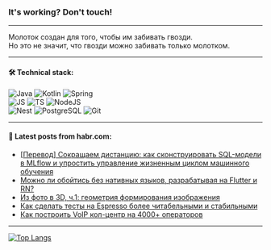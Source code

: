### It's working? Don't touch!

---
Молоток создан для того, чтобы им забивать гвозди. <br>
Но это не значит, что гвозди можно забивать только молотком.

---

#### 🛠️ Technical stack:

![Java](https://img.shields.io/badge/Java-informational?logo=Oracle&style=flat&logoColor=white&color=FF4500)
![Kotlin](https://img.shields.io/badge/Kotlin-informational?logo=Kotlin&style=flat&logoColor=white&color=774D97)
![Spring](https://img.shields.io/badge/SpringBoot-informational?logo=SpringBoot&style=flat&logoColor=white&color=6DB33F) <br>
![JS](https://img.shields.io/badge/JS-informational?logo=javaScript&style=flat&logoColor=black&color=F7Df1E)
![TS](https://img.shields.io/badge/TypeScript-informational?logo=typeScript&style=flat&logoColor=black&color=0667A8)
![NodeJS](https://img.shields.io/badge/NodeJS-informational?logo=node.js&style=flat&logoColor=white&color=70A760) <br>
![Nest](https://img.shields.io/badge/NestJS-informational?logo=NestJS&style=flat&logoColor=white&color=E0234E)
![PostgreSQL](https://img.shields.io/badge/PostgreSQL-informational?logo=PostgreSQL&style=flat&logoColor=white&color=DAA520)
![Git](https://img.shields.io/badge/Git-informational?logo=git&style=flat&logoColor=white&color=778899)

___

#### 💬 Latest posts from habr.com:

<!-- BLOG-POST-LIST:START -->
- [[Перевод] Сокращаем дистанцию: как сконструировать SQL-модели в MLflow и упростить управление жизненным циклом машинного обучения](https://habr.com/ru/companies/vk/articles/770944/?utm_source=habrahabr&utm_medium=rss&utm_campaign=770944)
- [Можно ли обойтись без нативных языков, разрабатывая на Flutter и RN?](https://habr.com/ru/companies/pyrobyte/articles/771444/?utm_source=habrahabr&utm_medium=rss&utm_campaign=771444)
- [Из фото в 3D, ч.1: геометрия формирования изображения](https://habr.com/ru/companies/magnus-tech/articles/770930/?utm_source=habrahabr&utm_medium=rss&utm_campaign=770930)
- [Как сделать тесты на Espresso более читабельными и стабильными](https://habr.com/ru/companies/kaspersky/articles/770108/?utm_source=habrahabr&utm_medium=rss&utm_campaign=770108)
- [Как построить VoIP кол-центр на 4000+ операторов](https://habr.com/ru/companies/dyninno/articles/771468/?utm_source=habrahabr&utm_medium=rss&utm_campaign=771468)
<!-- BLOG-POST-LIST:END -->

---
[![Top Langs](https://github-readme-stats-git-master-advtsetting-gmailcom.vercel.app/api/top-langs/?username=zloylis&langs_count=10&hide_title=false&title_color=e6edf3&size_weight=0.5&count_weight=0.5&layout=compact&hide_border=true&theme=dracula)](https://github.com/zloylis)

<!-- ![GitHub stats](https://github-readme-stats-git-master-advtsetting-gmailcom.vercel.app/api?username=zloylis&show_icons=true&hide_border=true&theme=dracula&hide_title=true&include_all_commits=true&count_private=true&hide=contribs&hide_rank=true) -->
